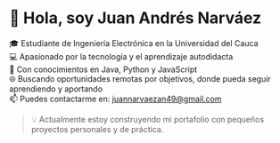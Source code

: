 # 👋 Hola, soy Juan Andrés Narváez

🎓 Estudiante de Ingeniería Electrónica en la Universidad del Cauca  
💻 Apasionado por la tecnología y el aprendizaje autodidacta  
🧠 Con conocimientos en Java, Python y JavaScript  
🌐 Buscando oportunidades remotas por objetivos, donde pueda seguir aprendiendo y aportando  
📫 Puedes contactarme en: juannarvaezan49@gmail.com

> 💡 Actualmente estoy construyendo mi portafolio con pequeños proyectos personales y de práctica.
